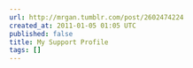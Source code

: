 ```yaml
---
url: http://mrgan.tumblr.com/post/2602474224
created_at: 2011-01-05 01:05 UTC
published: false
title: My Support Profile
tags: []
---
```



